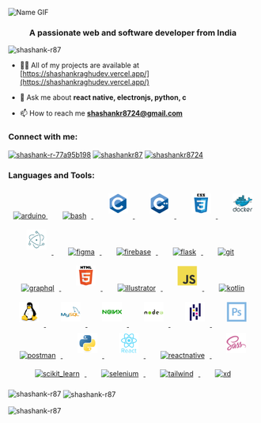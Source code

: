 ![Name GIF](https://github.com/Shashank-R87/shashank-r87/assets/95744775/5f8677ac-9778-4d57-bde2-0a3e2fa010ed)
<h3 align="center">A passionate web and software developer from India</h3>

<p align="left"> <img src="https://komarev.com/ghpvc/?username=shashank-r87&label=Profile%20views&color=0e75b6&style=flat" alt="shashank-r87" /> </p>

- 👨‍💻 All of my projects are available at [https://shashankraghudev.vercel.app/](https://shashankraghudev.vercel.app/)

- 💬 Ask me about **react native, electronjs, python, c**

- 📫 How to reach me **shashankr8724@gmail.com**

<h3 align="left">Connect with me:</h3>
<p align="left">
<a href="https://linkedin.com/in/shashank-r-77a95b198" target="blank"><img align="center" src="https://raw.githubusercontent.com/rahuldkjain/github-profile-readme-generator/master/src/images/icons/Social/linked-in-alt.svg" alt="shashank-r-77a95b198" height="30" width="40" /></a>
<a href="https://kaggle.com/shashankr87" target="blank"><img align="center" src="https://raw.githubusercontent.com/rahuldkjain/github-profile-readme-generator/master/src/images/icons/Social/kaggle.svg" alt="shashankr87" height="30" width="40" /></a>
<a href="https://www.hackerrank.com/shashankr8724" target="blank"><img align="center" src="https://raw.githubusercontent.com/rahuldkjain/github-profile-readme-generator/master/src/images/icons/Social/hackerrank.svg" alt="shashankr8724" height="30" width="40" /></a>
</p>

<h3 align="left">Languages and Tools:</h3>
<p align="center">
  <a
    style="padding: 10px"
    href="https://www.arduino.cc/"
    target="_blank"
    rel="noreferrer"
  >
    <img
      style="padding: 10"
      src="https://cdn.worldvectorlogo.com/logos/arduino-1.svg"
      alt="arduino"
      width="40"
      height="40"
    />
  </a>
  <a
    style="padding: 10px"
    href="https://www.gnu.org/software/bash/"
    target="_blank"
    rel="noreferrer"
  >
    <img
      style="padding: 10px"
      src="https://www.vectorlogo.zone/logos/gnu_bash/gnu_bash-icon.svg"
      alt="bash"
      width="40"
      height="40"
    />
  </a>
  <a
    style="padding: 10px"
    href="https://www.cprogramming.com/"
    target="_blank"
    rel="noreferrer"
  >
    <img
      style="padding: 10px"
      src="https://raw.githubusercontent.com/devicons/devicon/master/icons/c/c-original.svg"
      alt="c"
      width="40"
      height="40"
    />
  </a>
  <a
    style="padding: 10px"
    href="https://www.w3schools.com/cpp/"
    target="_blank"
    rel="noreferrer"
  >
    <img
      style="padding: 10px"
      src="https://raw.githubusercontent.com/devicons/devicon/master/icons/cplusplus/cplusplus-original.svg"
      alt="cplusplus"
      width="40"
      height="40"
    />
  </a>
  <a
    style="padding: 10px"
    href="https://www.w3schools.com/css/"
    target="_blank"
    rel="noreferrer"
  >
    <img
      style="padding: 10px"
      src="https://raw.githubusercontent.com/devicons/devicon/master/icons/css3/css3-original-wordmark.svg"
      alt="css3"
      width="40"
      height="40"
    />
  </a>
  <a
    style="padding: 10px"
    href="https://www.docker.com/"
    target="_blank"
    rel="noreferrer"
  >
    <img
      style="padding: 10px"
      src="https://raw.githubusercontent.com/devicons/devicon/master/icons/docker/docker-original-wordmark.svg"
      alt="docker"
      width="40"
      height="40"
    />
  </a>
  <a
    style="padding: 10px"
    href="https://www.electronjs.org"
    target="_blank"
    rel="noreferrer"
  >
    <img
      style="padding: 10px"
      src="https://raw.githubusercontent.com/devicons/devicon/master/icons/electron/electron-original.svg"
      alt="electron"
      width="40"
      height="40"
    />
  </a>
  <a
    style="padding: 10px"
    href="https://www.figma.com/"
    target="_blank"
    rel="noreferrer"
  >
    <img
      style="padding: 10px"
      src="https://www.vectorlogo.zone/logos/figma/figma-icon.svg"
      alt="figma"
      width="40"
      height="40"
    />
  </a>
  <a
    style="padding: 10px"
    href="https://firebase.google.com/"
    target="_blank"
    rel="noreferrer"
  >
    <img
      style="padding: 10px"
      src="https://www.vectorlogo.zone/logos/firebase/firebase-icon.svg"
      alt="firebase"
      width="40"
      height="40"
    />
  </a>
  <a
    style="padding: 10px"
    href="https://flask.palletsprojects.com/"
    target="_blank"
    rel="noreferrer"
  >
    <img
      style="padding: 10px"
      src="https://www.vectorlogo.zone/logos/pocoo_flask/pocoo_flask-icon.svg"
      alt="flask"
      width="40"
      height="40"
    />
  </a>
  <a
    style="padding: 10px"
    href="https://git-scm.com/"
    target="_blank"
    rel="noreferrer"
  >
    <img
      style="padding: 10px"
      src="https://www.vectorlogo.zone/logos/git-scm/git-scm-icon.svg"
      alt="git"
      width="40"
      height="40"
    />
  </a>
  <a
    style="padding: 10px"
    href="https://graphql.org"
    target="_blank"
    rel="noreferrer"
  >
    <img
      style="padding: 10px"
      src="https://www.vectorlogo.zone/logos/graphql/graphql-icon.svg"
      alt="graphql"
      width="40"
      height="40"
    />
  </a>
  <a
    style="padding: 10px"
    href="https://www.w3.org/html/"
    target="_blank"
    rel="noreferrer"
  >
    <img
      style="padding: 10px"
      src="https://raw.githubusercontent.com/devicons/devicon/master/icons/html5/html5-original-wordmark.svg"
      alt="html5"
      width="40"
      height="40"
    />
  </a>
  <a
    style="padding: 10px"
    href="https://www.adobe.com/in/products/illustrator.html"
    target="_blank"
    rel="noreferrer"
  >
    <img
      style="padding: 10px"
      src="https://www.vectorlogo.zone/logos/adobe_illustrator/adobe_illustrator-icon.svg"
      alt="illustrator"
      width="40"
      height="40"
    />
  </a>
  <a
    style="padding: 10px"
    href="https://developer.mozilla.org/en-US/docs/Web/JavaScript"
    target="_blank"
    rel="noreferrer"
  >
    <img
      style="padding: 10px"
      src="https://raw.githubusercontent.com/devicons/devicon/master/icons/javascript/javascript-original.svg"
      alt="javascript"
      width="40"
      height="40"
    />
  </a>
  <a
    style="padding: 10px"
    href="https://kotlinlang.org"
    target="_blank"
    rel="noreferrer"
  >
    <img
      style="padding: 10px"
      src="https://www.vectorlogo.zone/logos/kotlinlang/kotlinlang-icon.svg"
      alt="kotlin"
      width="40"
      height="40"
    />
  </a>
  <a
    style="padding: 10px"
    href="https://www.linux.org/"
    target="_blank"
    rel="noreferrer"
  >
    <img
      style="padding: 10px"
      src="https://raw.githubusercontent.com/devicons/devicon/master/icons/linux/linux-original.svg"
      alt="linux"
      width="40"
      height="40"
    />
  </a>
  <a
    style="padding: 10px"
    href="https://www.mysql.com/"
    target="_blank"
    rel="noreferrer"
  >
    <img
      style="padding: 10px"
      src="https://raw.githubusercontent.com/devicons/devicon/master/icons/mysql/mysql-original-wordmark.svg"
      alt="mysql"
      width="40"
      height="40"
    />
  </a>
  <a
    style="padding: 10px"
    href="https://www.nginx.com"
    target="_blank"
    rel="noreferrer"
  >
    <img
      style="padding: 10px"
      src="https://raw.githubusercontent.com/devicons/devicon/master/icons/nginx/nginx-original.svg"
      alt="nginx"
      width="40"
      height="40"
    />
  </a>
  <a
    style="padding: 10px"
    href="https://nodejs.org"
    target="_blank"
    rel="noreferrer"
  >
    <img
      style="padding: 10px"
      src="https://raw.githubusercontent.com/devicons/devicon/master/icons/nodejs/nodejs-original-wordmark.svg"
      alt="nodejs"
      width="40"
      height="40"
    />
  </a>
  <a
    style="padding: 10px"
    href="https://pandas.pydata.org/"
    target="_blank"
    rel="noreferrer"
  >
    <img
      style="padding: 10px"
      src="https://raw.githubusercontent.com/devicons/devicon/2ae2a900d2f041da66e950e4d48052658d850630/icons/pandas/pandas-original.svg"
      alt="pandas"
      width="40"
      height="40"
    />
  </a>
  <a
    style="padding: 10px"
    href="https://www.photoshop.com/en"
    target="_blank"
    rel="noreferrer"
  >
    <img
      style="padding: 10px"
      src="https://raw.githubusercontent.com/devicons/devicon/master/icons/photoshop/photoshop-line.svg"
      alt="photoshop"
      width="40"
      height="40"
    />
  </a>
  <a
    style="padding: 10px"
    href="https://postman.com"
    target="_blank"
    rel="noreferrer"
  >
    <img
      style="padding: 10px"
      src="https://www.vectorlogo.zone/logos/getpostman/getpostman-icon.svg"
      alt="postman"
      width="40"
      height="40"
    />
  </a>
  <a
    style="padding: 10px"
    href="https://www.python.org"
    target="_blank"
    rel="noreferrer"
  >
    <img
      style="padding: 10px"
      src="https://raw.githubusercontent.com/devicons/devicon/master/icons/python/python-original.svg"
      alt="python"
      width="40"
      height="40"
    />
  </a>
  <a
    style="padding: 10px"
    href="https://reactjs.org/"
    target="_blank"
    rel="noreferrer"
  >
    <img
      style="padding: 10px"
      src="https://raw.githubusercontent.com/devicons/devicon/master/icons/react/react-original-wordmark.svg"
      alt="react"
      width="40"
      height="40"
    />
  </a>
  <a
    style="padding: 10px"
    href="https://reactnative.dev/"
    target="_blank"
    rel="noreferrer"
  >
    <img
      style="padding: 10px"
      src="https://reactnative.dev/img/header_logo.svg"
      alt="reactnative"
      width="40"
      height="40"
    />
  </a>
  <a
    style="padding: 10px"
    href="https://sass-lang.com"
    target="_blank"
    rel="noreferrer"
  >
    <img
      style="padding: 10px"
      src="https://raw.githubusercontent.com/devicons/devicon/master/icons/sass/sass-original.svg"
      alt="sass"
      width="40"
      height="40"
    />
  </a>
  <a
    style="padding: 10px"
    href="https://scikit-learn.org/"
    target="_blank"
    rel="noreferrer"
  >
    <img
      style="padding: 10px"
      src="https://upload.wikimedia.org/wikipedia/commons/0/05/Scikit_learn_logo_small.svg"
      alt="scikit_learn"
      width="40"
      height="40"
    />
  </a>
  <a
    style="padding: 10px"
    href="https://www.selenium.dev"
    target="_blank"
    rel="noreferrer"
  >
    <img
      style="padding: 10px"
      src="https://raw.githubusercontent.com/detain/svg-logos/780f25886640cef088af994181646db2f6b1a3f8/svg/selenium-logo.svg"
      alt="selenium"
      width="40"
      height="40"
    />
  </a>
  <a
    style="padding: 10px"
    href="https://tailwindcss.com/"
    target="_blank"
    rel="noreferrer"
  >
    <img
      style="padding: 10px"
      src="https://www.vectorlogo.zone/logos/tailwindcss/tailwindcss-icon.svg"
      alt="tailwind"
      width="40"
      height="40"
    />
  </a>
  <a
    style="padding: 10px"
    href="https://www.adobe.com/products/xd.html"
    target="_blank"
    rel="noreferrer"
  >
    <img
      style="padding: 10px"
      src="https://cdn.worldvectorlogo.com/logos/adobe-xd.svg"
      alt="xd"
      width="40"
      height="40"
    />
  </a>
</p>


<p><img align="left" src="https://github-readme-stats.vercel.app/api/top-langs?username=shashank-r87&show_icons=true&locale=en&layout=compact" alt="shashank-r87" /></p>

<p>&nbsp;<img align="center" src="https://github-readme-stats.vercel.app/api?username=shashank-r87&show_icons=true&locale=en" alt="shashank-r87" /></p>

<p><img align="center" src="https://github-readme-streak-stats.herokuapp.com/?user=shashank-r87&" alt="shashank-r87" /></p>
